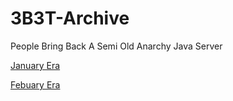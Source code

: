 # 3B3T-Archive

People Bring Back A Semi Old Anarchy Java Server

<a href="./January-Febuary-4th-Era/index.html" title="January Era">January Era</a>

<a href="./Febuary-5th-Febuary-8th-Era/index.html" title="Febuary Era">Febuary Era</a>
